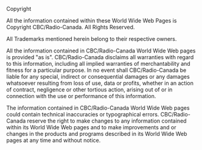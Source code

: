 Copyright

All the information contained within these World Wide Web Pages is Copyright CBC/Radio-Canada. All Rights Reserved.

All Trademarks mentioned herein belong to their respective owners.

All the information contained in CBC/Radio-Canada World Wide Web pages is provided "as is". CBC/Radio-Canada disclaims all warranties with regard to this information, including all implied warranties of merchantability and fitness for a particular purpose. In no event shall CBC/Radio-Canada be liable for any special, indirect or consequential damages or any damages whatsoever resulting from loss of use, data or profits, whether in an action of contract, negligence or other tortious action, arising out of or in connection with the use or performance of this information.

The information contained in CBC/Radio-Canada World Wide Web pages could contain technical inaccuracies or typographical errors. CBC/Radio-Canada reserve the right to make changes to any information contained within its World Wide Web pages and to make improvements and or changes in the products and programs described in its World Wide Web pages at any time and without notice.